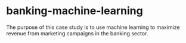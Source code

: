 # banking-machine-learning
The purpose of this case study is to use machine learning to maximize revenue from marketing campaigns in the banking sector.
